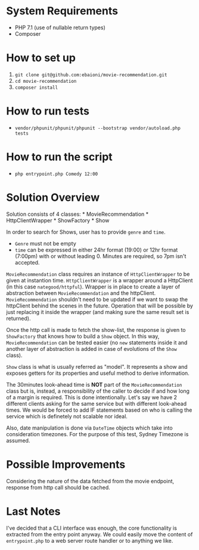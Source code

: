 System Requirements
=====================
* PHP 7.1 (use of nullable return types)
* Composer

How to set up
=============
1. ```git clone git@github.com:ebaioni/movie-recommendation.git```
2. ```cd movie-recommendation```
3. ```composer install```

How to run tests
================
* ```vendor/phpunit/phpunit/phpunit --bootstrap vendor/autoload.php tests```

How to run the script
=====================
* ```php entrypoint.php Comedy 12:00```

Solution Overview
=================
Solution consists of 4 classes:
    * MovieRecommendation
    * HttpClientWrapper
    * ShowFactory
    * Show

In order to search for Shows, user has to provide ```genre``` and ```time```. 
* ```Genre``` must not be empty
* ```time``` can be expressed in either 24hr format (19:00) or 12hr format (7:00pm) with or without leading 0. Minutes are required, so 7pm isn't accepted.

```MovieRecommendation``` class requires an instance of ```HttpClientWrapper``` to be given at instantion time. ```HttpClientWrapper``` is a wrapper around a HttpClient (in this case ```nategood/httpful```). 
Wrapper is in place to create a layer of abstraction between ```MovieRecommendation``` and the httpClient. ```MovieRecommendation``` shouldn't need to be updated if we want to swap the httpClient behind the scenes in the future. Operation that will be possible by just replacing it inside the wrapper (and making sure the same result set is returned).

Once the http call is made to fetch the show-list, the response is given to ```ShowFactory``` that knows how to build a ```Show``` object. In this way, ```MovieRecommendation``` can be tested easier (no ```new``` statements inside it and another layer of abstraction is added in case of evolutions of the ```Show``` class).

```Show``` class is what is usually referred as "model". It represents a show and exposes getters for its properties and useful method to derive information.

The 30minutes look-ahead time is **NOT** part of the ```MovieRecommendation``` class but is, instead, a responsibility of the caller to decide if and how long of a margin is required. 
This is done intentionally. Let's say we have 2 different clients asking for the same service but with different look-ahead times. We would be forced to add IF statements based on who is calling the service which is definetely not scalable nor ideal.

Also, date manipulation is done via ```DateTime``` objects which take into consideration timezones. For the purpose of this test, Sydney Timezone is assumed.

Possible Improvements
=====================
Considering the nature of the data fetched from the movie endpoint, response from http call should be cached.

Last Notes
==========
I've decided that a CLI interface was enough, the core functionality is extracted from the entry point anyway. We could easily move the content of ```entrypoint.php``` to a web server route handler or to anything we like.

